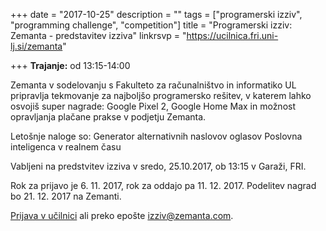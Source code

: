 +++
date = "2017-10-25"
description = ""
tags = ["programerski izziv", "programming challenge", "competition"]
title = "Programerski izziv: Zemanta - predstavitev izziva"
linkrsvp = "https://ucilnica.fri.uni-lj.si/zemanta"

+++
**Trajanje:** od 13:15-14:00

Zemanta v sodelovanju s Fakulteto za računalništvo in informatiko UL pripravlja tekmovanje za najboljšo programersko rešitev, v katerem lahko osvojiš super nagrade: Google Pixel 2, Google Home Max in možnost opravljanja plačane prakse v podjetju Zemanta.
 
Letošnje naloge so:
Generator alternativnih naslovov oglasov
Poslovna inteligenca v realnem času
 
Vabljeni na predstvitev izziva v sredo, 25.10.2017, ob 13:15 v Garaži, FRI.
 
Rok za prijavo je 6. 11. 2017, rok za oddajo pa 11. 12. 2017. Podelitev nagrad bo 21. 12. 2017 na Zemanti.

<!--more-->

[Prijava v učilnici](https://ucilnica.fri.uni-lj.si/zemanta) ali preko epošte izziv@zemanta.com.